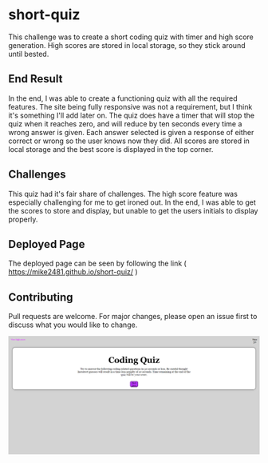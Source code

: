 # short-quiz

This challenge was to create a short coding quiz with timer and high score generation.  High scores are stored in local storage, so they stick around until bested.

## End Result

In the end, I was able to create a functioning quiz with all the required features.  The site being fully responsive was not a requirement, but I think it's something I'll add later on.  The quiz does have a timer that will stop the quiz when it reaches zero, and will reduce by ten seconds every time a wrong answer is given.  Each answer selected is given a response of either correct or wrong so the user knows now they did.  All scores are stored in local storage and the best score is displayed in the top corner.

## Challenges

This quiz had it's fair share of challenges.  The high score feature was especially challenging for me to get ironed out.  In the end, I was able to get the scores to store and display, but unable to get the users initials to display properly.

## Deployed Page

The deployed page can be seen by following the link (  https://mike2481.github.io/short-quiz/ )


## Contributing

Pull requests are welcome. For major changes, please open an issue first to discuss what you would like to change.

![screenshot of deployed application](assets/images/short-quiz-screenshot.png?raw=true "Mike Gordon Profile Page")